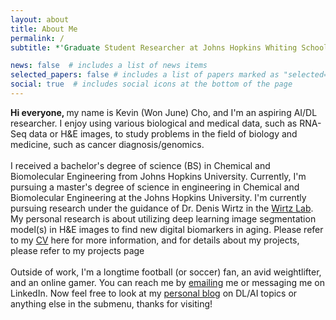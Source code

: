 ```yaml
---
layout: about
title: About Me
permalink: /
subtitle: *'Graduate Student Researcher at Johns Hopkins Whiting School of Engineering. An aspiring DL scientist in the field of biology and medicine.'*

news: false  # includes a list of news items
selected_papers: false # includes a list of papers marked as "selected={true}"
social: true  # includes social icons at the bottom of the page
---
```

<b> Hi everyone, </b> my name is Kevin (Won June) Cho, and I'm an aspiring AI/DL researcher. I enjoy using various biological and medical data, 
such as RNA-Seq data or H&E images, to study problems in the field of biology and medicine, such as cancer diagnosis/genomics. 
<br>
<br>
I received a bachelor's degree of science (BS) in Chemical and Biomolecular Engineering from Johns Hopkins University. Currently, I'm pursuing a master's degree of science in engineering in Chemical and Biomolecular Engineering at the Johns Hopkins University. I'm currently pursuing research under
the guidance of Dr. Denis Wirtz in the [Wirtz Lab](https://wirtzlab.johnshopkins.edu/). My personal research is about utilizing deep learning image segmentation model(s) in H&E images to find new digital biomarkers in aging. Please refer to my [CV](/cv/) here for more
information, and for details about my projects, please refer to my projects page 
<br>
<br>
Outside of work, I'm a longtime football (or soccer) fan, an avid weightlifter, and an online gamer.
You can reach me by <a href="mailto:wonjunecho8@gmail.com">emailing</a> me or messaging me on LinkedIn. Now feel free to look at my [personal blog](/blog/) on DL/AI topics or anything else in the submenu, thanks for visiting!


<!-- Write your biography here. Tell the world about yourself. Link to your favorite [subreddit](http://reddit.com). You can put a picture in, too. The code is already in, just name your picture `prof_pic.jpg` and put it in the `img/` folder.
-->
<!-- Put your address / P.O. box / other info right below your picture. You can also disable any these elements by editing `profile` property of the YAML header of your `_pages/about.md`. Edit `_bibliography/papers.bib` and Jekyll will render your [publications page](/al-folio/publications/) automatically.

Link to your social media connections, too. This theme is set up to use [Font Awesome icons](http://fortawesome.github.io/Font-Awesome/) and [Academicons](https://jpswalsh.github.io/academicons/), like the ones below. Add your Facebook, Twitter, LinkedIn, Google Scholar, or just disable all of them.
-->